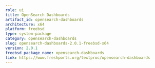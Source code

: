 ```yaml
---
role: ui
title: OpenSearch Dashboards
artifact_id: opensearch-dashboards
architecture: x64
platform: freebsd
type: system-package
category: opensearch-dashboards
slug: opensearch-dashboards-2.0.1-freebsd-x64
version: 2.0.1
freebsd_package_name: opensearch-dashboards
link: https://www.freshports.org/textproc/opensearch-dashboards
---
```


